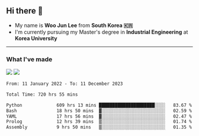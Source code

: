 ## Hi there 👋

- My name is **Woo Jun Lee** from **South Korea 🇰🇷**
- I'm currently pursuing my Master's degree in **Industrial Engineering** at **Korea University**

---

### What I've made

<a href="https://share.streamlit.io/tomtom1103/kuiai_hackathon_2022/main/JL_app.py"><img src="https://img.shields.io/badge/Journey Lee-161B22?style=for-the-badge&logo=streamlit&logoColor=FF4B4B"/></a> <a href="https://jeon-100.github.io/Dangzang/"><img src="https://img.shields.io/badge/당신을 위한 장학금, 당장!-161B22?style=for-the-badge&logo=react&logoColor=#61DAFB"/></a>

<!--START_SECTION:waka-->

```txt
From: 11 January 2022 - To: 11 December 2023

Total Time: 720 hrs 55 mins

Python             609 hrs 13 mins █████████████████████░░░░   83.67 %
Bash               18 hrs 50 mins  ▓░░░░░░░░░░░░░░░░░░░░░░░░   02.59 %
YAML               17 hrs 56 mins  ▓░░░░░░░░░░░░░░░░░░░░░░░░   02.47 %
Prolog             12 hrs 39 mins  ▒░░░░░░░░░░░░░░░░░░░░░░░░   01.74 %
Assembly           9 hrs 50 mins   ▒░░░░░░░░░░░░░░░░░░░░░░░░   01.35 %
```

<!--END_SECTION:waka-->
